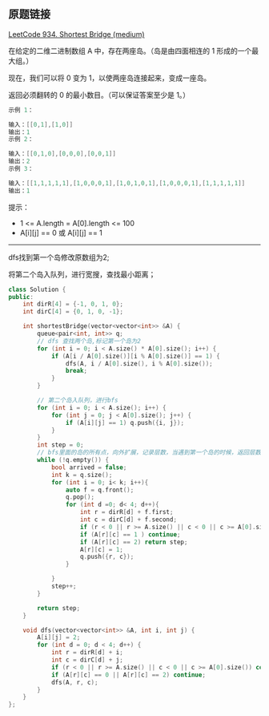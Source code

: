 ## 原题链接

[LeetCode 934. Shortest Bridge (medium)](https://leetcode-cn.com/problems/shortest-bridge/)

在给定的二维二进制数组 A 中，存在两座岛。（岛是由四面相连的 1 形成的一个最大组。）

现在，我们可以将 0 变为 1，以使两座岛连接起来，变成一座岛。

返回必须翻转的 0 的最小数目。（可以保证答案至少是 1。）

```cpp
示例 1：

输入：[[0,1],[1,0]]
输出：1
示例 2：

输入：[[0,1,0],[0,0,0],[0,0,1]]
输出：2
示例 3：

输入：[[1,1,1,1,1],[1,0,0,0,1],[1,0,1,0,1],[1,0,0,0,1],[1,1,1,1,1]]
输出：1
```

提示：

- 1 <= A.length = A[0].length <= 100
- A[i][j] == 0 或 A[i][j] == 1

---

dfs找到第一个岛修改原数组为2;

将第二个岛入队列，进行宽搜，查找最小距离；

```cpp
class Solution {
public:
    int dirR[4] = {-1, 0, 1, 0};
    int dirC[4] = {0, 1, 0, -1};

    int shortestBridge(vector<vector<int>> &A) {
        queue<pair<int, int>> q;
        // dfs 查找两个岛,标记第一个岛为2
        for (int i = 0; i < A.size() * A[0].size(); i++) {
            if (A[i / A[0].size()][i % A[0].size()] == 1) {
                dfs(A, i / A[0].size(), i % A[0].size());
                break;
            }
        }

        // 第二个岛入队列，进行bfs
        for (int i = 0; i < A.size(); i++) {
            for (int j = 0; j < A[0].size(); j++) {
                if (A[i][j] == 1) q.push({i, j});
            }
        }
        int step = 0;
        // bfs里面的岛的所有点，向外扩展，记录层数，当遇到第一个岛的时候，返回层数
        while (!q.empty()) {
            bool arrived = false;
            int k = q.size();
            for (int i = 0; i< k; i++){
                auto f = q.front();
                q.pop();
                for (int d =0; d< 4; d++){
                    int r = dirR[d] + f.first;
                    int c = dirC[d] + f.second;
                    if (r < 0 || r >= A.size() || c < 0 || c >= A[0].size()) continue;
                    if (A[r][c] == 1 ) continue;
                    if (A[r][c] == 2) return step;
                    A[r][c] = 1;
                    q.push({r, c});
                }

            }
            step++;
        }

        return step;
    }

    void dfs(vector<vector<int>> &A, int i, int j) {
        A[i][j] = 2;
        for (int d = 0; d < 4; d++) {
            int r = dirR[d] + i;
            int c = dirC[d] + j;
            if (r < 0 || r >= A.size() || c < 0 || c >= A[0].size()) continue;
            if (A[r][c] == 0 || A[r][c] == 2) continue;
            dfs(A, r, c);
        }
    }
};
```

